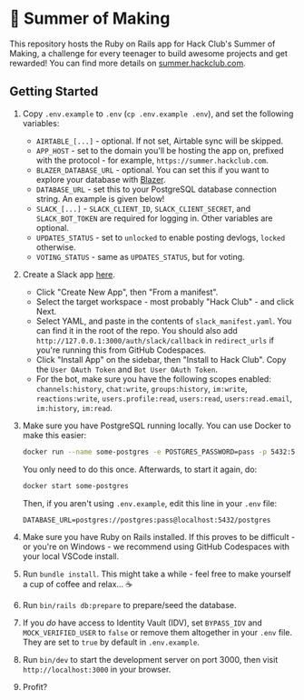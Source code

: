 # 🧭 Summer of Making
This repository hosts the Ruby on Rails app for Hack Club's Summer of Making, a challenge for every teenager to build awesome projects and get rewarded! You can find more details on [summer.hackclub.com](https://summer.hackclub.com).

## Getting Started

1. Copy `.env.example` to `.env` (`cp .env.example .env`), and set the following variables:
   - `AIRTABLE_[...]` - optional. If not set, Airtable sync will be skipped.
   - `APP_HOST` - set to the domain you'll be hosting the app on, prefixed with the protocol - for example, `https://summer.hackclub.com`.
   - `BLAZER_DATABASE_URL` - optional. You can set this if you want to explore your database with [Blazer](https://github.com/ankane/blazer).
   - `DATABASE_URL` - set this to your PostgreSQL database connection string. An example is given below!
   - `SLACK_[...]` - `SLACK_CLIENT_ID`, `SLACK_CLIENT_SECRET`, and `SLACK_BOT_TOKEN` are required for logging in. Other variables are optional.
   - `UPDATES_STATUS` - set to `unlocked` to enable posting devlogs, `locked` otherwise.
   - `VOTING_STATUS` - same as `UPDATES_STATUS`, but for voting.
2. Create a Slack app [here](https://api.slack.com/apps/).
   - Click "Create New App", then "From a manifest".
   - Select the target workspace - most probably "Hack Club" - and click Next.
   - Select YAML, and paste in the contents of `slack_manifest.yaml`. You can find it in the root of the repo. You should also add `http://127.0.0.1:3000/auth/slack/callback` in `redirect_urls` if you're running this from GitHub Codespaces. 
   - Click "Install App" on the sidebar, then "Install to Hack Club". Copy the `User OAuth Token` and `Bot User OAuth Token`.
   - For the bot, make sure you have the following scopes enabled: `channels:history`, `chat:write`, `groups:history`, `im:write`, `reactions:write`, `users.profile:read`, `users:read`, `users:read.email`, `im:history`, `im:read`.
3. Make sure you have PostgreSQL running locally. You can use Docker to make this easier:

   ```bash
   docker run --name some-postgres -e POSTGRES_PASSWORD=pass -p 5432:5432 -d postgres
   ```

   You only need to do this once. Afterwards, to start it again, do:

   ```bash
   docker start some-postgres
   ```

   Then, if you aren't using `.env.example`, edit this line in your `.env` file:

   ```env
   DATABASE_URL=postgres://postgres:pass@localhost:5432/postgres
   ```
4. Make sure you have Ruby on Rails installed. If this proves to be difficult - or you're on Windows - we recommend using GitHub Codespaces with your local VSCode install.
5. Run `bundle install`. This might take a while - feel free to make yourself a cup of coffee and relax... ☕
6. Run `bin/rails db:prepare` to prepare/seed the database.
7. If you *do* have access to Identity Vault (IDV), set `BYPASS_IDV` and `MOCK_VERIFIED_USER` to `false` or remove them altogether in your `.env` file. They are set to `true` by default in `.env.example`.
8. Run `bin/dev` to start the development server on port 3000, then visit `http://localhost:3000` in your browser.
9. Profit?
